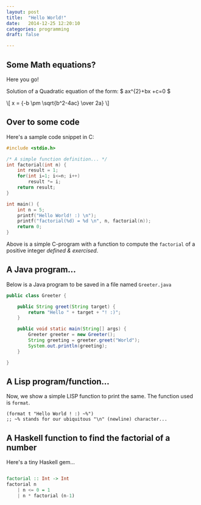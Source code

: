 ```yaml
---
layout: post
title:  "Hello World!"
date:   2014-12-25 12:20:10
categories: programming
draft: false

---
```


## Some Math equations?

Here you go!

Solution of a Quadratic equation of the form: \$ ax^{2}+bx +c=0 \$

\\[ x = {-b \pm \sqrt{b^2-4ac} \over 2a} \\]

## Over to some code

Here's a sample code snippet in C:

``` c
#include <stdio.h>

/* A simple function definition... */
int factorial(int n) {
    int result = 1;
    for(int i=1; i<=n; i++)
        result *= i;
    return result;
}

int main() {
    int n = 5;
    printf("Hello World! :) \n");
    printf("factorial(%d) = %d \n", n, factorial(n));
    return 0;
}

```

Above is a simple C-program with a function to compute the `factorial` of a positive integer _defined & exercised_.

## A Java program...

Below is a Java program to be saved in a file named `Greeter.java`

``` java
public class Greeter {

    public String greet(String target) {
        return "Hello " + target + "! :)";
    }

    public void static main(String[] args) {
        Greeter greeter = new Greeter();
        String greeting = greeter.greet("World");
        System.out.println(greeting);
    }

}

```

## A Lisp program/function...

Now, we show a simple LISP function to print the same. The function used is `format`.

``` common-lisp
(format t "Hello World ! :) ~%")
;; ~% stands for our ubiquitous "\n" (newline) character...
```

## A Haskell function to find the factorial of a number

Here's a tiny Haskell gem...

``` haskell

factorial :: Int -> Int
factorial n
    | n <= 0 = 1
    | n * factorial (n-1)

```
